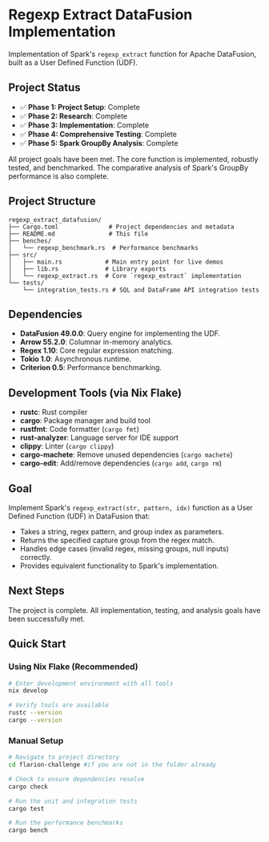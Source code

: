 # Regexp Extract DataFusion Implementation

Implementation of Spark's `regexp_extract` function for Apache DataFusion, built as a User Defined Function (UDF).

## Project Status

- ✅ **Phase 1: Project Setup**: Complete
- ✅ **Phase 2: Research**: Complete
- ✅ **Phase 3: Implementation**: Complete
- ✅ **Phase 4: Comprehensive Testing**: Complete
- ✅ **Phase 5: Spark GroupBy Analysis**: Complete

All project goals have been met. The core function is implemented, robustly tested, and benchmarked. The comparative analysis of Spark's GroupBy performance is also complete.

## Project Structure

```
regexp_extract_datafusion/
├── Cargo.toml              # Project dependencies and metadata
├── README.md               # This file
├── benches/
│   └── regexp_benchmark.rs  # Performance benchmarks
├── src/
│   ├── main.rs            # Main entry point for live demos
│   ├── lib.rs             # Library exports
│   └── regexp_extract.rs  # Core `regexp_extract` implementation
└── tests/
    └── integration_tests.rs # SQL and DataFrame API integration tests
```

## Dependencies

- **DataFusion 49.0.0**: Query engine for implementing the UDF.
- **Arrow 55.2.0**: Columnar in-memory analytics.
- **Regex 1.10**: Core regular expression matching.
- **Tokio 1.0**: Asynchronous runtime.
- **Criterion 0.5**: Performance benchmarking.

## Development Tools (via Nix Flake)

- **rustc**: Rust compiler
- **cargo**: Package manager and build tool
- **rustfmt**: Code formatter (`cargo fmt`)
- **rust-analyzer**: Language server for IDE support
- **clippy**: Linter (`cargo clippy`)
- **cargo-machete**: Remove unused dependencies (`cargo machete`)
- **cargo-edit**: Add/remove dependencies (`cargo add`, `cargo rm`)

## Goal

Implement Spark's `regexp_extract(str, pattern, idx)` function as a User Defined Function (UDF) in DataFusion that:

- Takes a string, regex pattern, and group index as parameters.
- Returns the specified capture group from the regex match.
- Handles edge cases (invalid regex, missing groups, null inputs) correctly.
- Provides equivalent functionality to Spark's implementation.

## Next Steps

The project is complete. All implementation, testing, and analysis goals have been successfully met.

## Quick Start

### Using Nix Flake (Recommended)

```bash
# Enter development environment with all tools
nix develop

# Verify tools are available
rustc --version
cargo --version
```

### Manual Setup

```bash
# Navigate to project directory
cd flarion-challenge #if you are not in the folder already

# Check to ensure dependencies resolve
cargo check

# Run the unit and integration tests
cargo test

# Run the performance benchmarks
cargo bench
```
